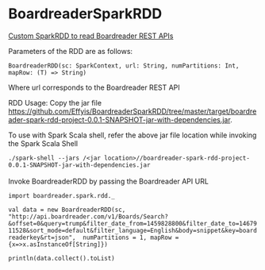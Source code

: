 # BoardreaderSparkRDD
<u>Custom SparkRDD to read Boardreader REST APIs</u>


Parameters of the RDD are as follows:

  ```BoardreaderRDD(sc: SparkContext, url: String, numPartitions: Int, mapRow: (T) => String)```

Where url corresponds to the Boardreader REST API

RDD Usage:
Copy the jar file https://github.com/Effyis/BoardreaderSparkRDD/tree/master/target/boardreader-spark-rdd-project-0.0.1-SNAPSHOT-jar-with-dependencies.jar.

To use with Spark Scala shell, refer the above jar file location while invoking the Spark Scala Shell

 ```./spark-shell --jars /<jar location>//boardreader-spark-rdd-project-0.0.1-SNAPSHOT-jar-with-dependencies.jar```
<br><br>Invoke BoardreaderRDD by passing the Boardreader API URL

```import boardreader.spark.rdd._ ```

```val data = new BoardreaderRDD(sc, "http://api.boardreader.com/v1/Boards/Search?&offset=0&query=trump&filter_date_from=1459828800&filter_date_to=1467911528&sort_mode=default&filter_language=English&body=snippet&key=boardreaderkey&rt=json",  numPartitions = 1, mapRow = {x=>x.asInstanceOf[String]})```

```println(data.collect().toList)```
